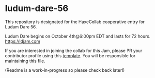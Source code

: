 # ludum-dare-56
This repository is designated for the HaxeCollab cooperative entry for Ludum Dare 56.

Ludum Dare begins on October 4th@6:00pm EDT and lasts for 72 hours.
https://ldjam.com

If you are interested in joining the collab for this Jam, please PR your contributor profile using this [template](https://github.com/haxecollab/ludum-dare-56/blob/main/credits/template.md). You will be responsible for maintaining this file.

(Readme is a work-in-progress so please check back later!)
